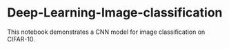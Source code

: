 # Deep-Learning-Image-classification
This notebook demonstrates a CNN model for image classification on CIFAR-10.
